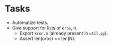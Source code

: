 # Tasks

* Automatize tests.
* Give support for lists of `orbs`, `N`.
  * Export `kron.m` (already present in `util.py`).
  * Assert len(orbs) == len(N).
